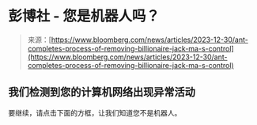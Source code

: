 <!--yml

category: 未分类

date: 2024-05-27 14:24:36

-->

# 彭博社 - 您是机器人吗？

> 来源：[https://www.bloomberg.com/news/articles/2023-12-30/ant-completes-process-of-removing-billionaire-jack-ma-s-control](https://www.bloomberg.com/news/articles/2023-12-30/ant-completes-process-of-removing-billionaire-jack-ma-s-control)

## 我们检测到您的计算机网络出现异常活动

要继续，请点击下面的方框，让我们知道您不是机器人。
